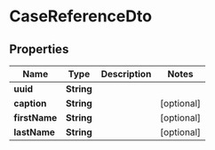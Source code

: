 # CaseReferenceDto

## Properties
Name | Type | Description | Notes
------------ | ------------- | ------------- | -------------
**uuid** | **String** |  | 
**caption** | **String** |  |  [optional]
**firstName** | **String** |  |  [optional]
**lastName** | **String** |  |  [optional]
